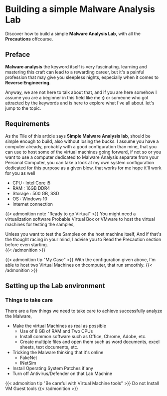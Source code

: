 # Building a simple Malware Analysis Lab


Discover how to build a simple **Malware Analysis Lab**, with all the **Precautions** offcourse.

<!--more-->

## Preface

**Malware analysis** the keyword itself is very fascinating. learning and mastering this craft can lead to a rewarding career, but it's a painful profession that may give you sleepless nights, especially when it comes to **Reverse Engineering**.

Anyway, we are not here to talk about that, and if you are here somehow I assume you are a beginner in this field like me **:)** or someone who got attracted by the keywords and is here to explore what I've all about. let's jump to the topic.

## Requirements

As the Tile of this article says **Simple Malware Analysis lab**, should be simple enough to build, also without losing the bucks. I assume you have a computer already, probably with a good configuration than mine, that you can use to host some of the virtual machines going forward, if not so or you want to use a computer dedicated to Malware Analysis separate from your Personal Computer, you can take a look at my own system configuration dedicated for this purpose as a given blow, that works for me hope it'll work for you as well

- CPU : Intel Core i5
- RAM : 16GB DDR4
- Storage : 500 GB, SSD
- OS : Windows 10
- Internet connection

{{< admonition note "Ready to go Virtual" >}}
You might need a virtualization software Probable Virtual Box or VMware to host the virtual machines for testing the samples,

Unless you want to test the Samples on the host machine itself, And if that's the thought racing in your mind, I advise you to Read the Precaution section before even starting.  
{{< /admonition >}}

{{< admonition tip "My Case" >}}
With the configuration given above, I'm able to host two Virtual Machines on thcomputer, that run smoothly.
{{< /admonition >}}

## Setting up the Lab environment

### Things to take care

There are a few things we need to take care to achieve successfully analyze the Malware,

- Make the virtual Machines as real as possible
  - Use of 8 GB of RAM and Two CPUs
  - Install common software such as Office, Chrome, Adobe, etc.
  - Create multiple files and open them such as word documents, excel sheets, text documents, etc.
- Tricking the Malware thinking that it's online
  - FakeNet
  - INetSim
- Install Operating System Patches if any
- Turn off Antivirus/Defender on that Lab Machine

{{< admonition tip "Be careful with Virtual Machine tools" >}}
Do not Install VM Guest tools
{{< /admonition >}}

